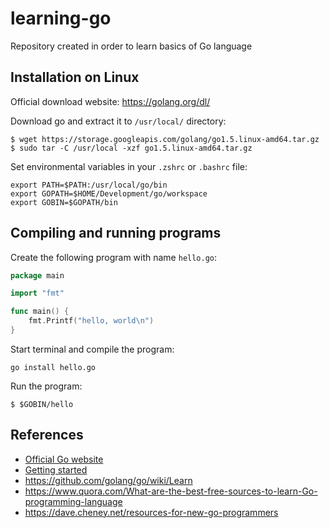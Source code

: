 # learning-go
Repository created in order to learn basics of Go language

Installation on Linux
---------------------

Official download website: https://golang.org/dl/

Download go and extract it to `/usr/local/` directory:

```
$ wget https://storage.googleapis.com/golang/go1.5.linux-amd64.tar.gz
$ sudo tar -C /usr/local -xzf go1.5.linux-amd64.tar.gz
```

Set environmental variables in your `.zshrc` or `.bashrc` file:

```
export PATH=$PATH:/usr/local/go/bin
export GOPATH=$HOME/Development/go/workspace
export GOBIN=$GOPATH/bin
```

Compiling and running programs
------------------------------

Create the following program with name `hello.go`:

```go
package main

import "fmt"

func main() {
    fmt.Printf("hello, world\n")
}
```

Start terminal and compile the program:

```
go install hello.go
```

Run the program:

```
$ $GOBIN/hello
```

References
----------
- [Official Go website](https://golang.org)
- [Getting started](https://golang.org/doc/install)
- https://github.com/golang/go/wiki/Learn
- https://www.quora.com/What-are-the-best-free-sources-to-learn-Go-programming-language
- https://dave.cheney.net/resources-for-new-go-programmers
